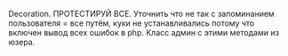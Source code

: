 Decoration.
ПРОТЕСТИРУЙ ВСЕ.
Уточнить что не так с запоминанием пользователя = все путём, куки не устанавливались потому что включен вывод всех ошибок в php.
Класс админ с этими методами из юзера.